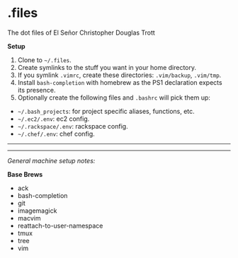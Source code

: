 # .files

The dot files of El Señor Christopher Douglas Trott

**Setup**

1. Clone to `~/.files`.
1. Create symlinks to the stuff you want in your home directory.
1. If you symlink `.vimrc`, create these directories: `.vim/backup`, `.vim/tmp`.
1. Install `bash-completion` with homebrew as the PS1 declaration expects its presence.
1. Optionally create the following files and `.bashrc` will pick them up:
  * `~/.bash_projects`: for project specific aliases, functions, etc.
  * `~/.ec2/.env`: ec2 config.
  * `~/.rackspace/.env`: rackspace config.
  * `~/.chef/.env`: chef config.

---
---

*General machine setup notes:*

**Base Brews**

* ack
* bash-completion
* git
* imagemagick
* macvim
* reattach-to-user-namespace
* tmux
* tree
* vim
